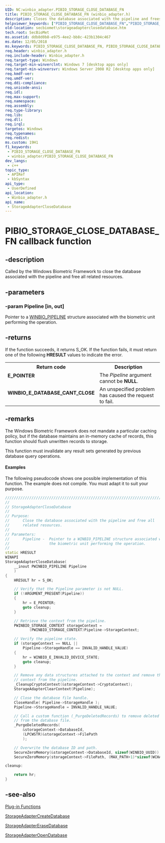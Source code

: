 ```yaml
---
UID: NC:winbio_adapter.PIBIO_STORAGE_CLOSE_DATABASE_FN
title: PIBIO_STORAGE_CLOSE_DATABASE_FN (winbio_adapter.h)
description: Closes the database associated with the pipeline and frees all related resources.
helpviewer_keywords: ["PIBIO_STORAGE_CLOSE_DATABASE_FN","PIBIO_STORAGE_CLOSE_DATABASE_FN callback","StorageAdapterCloseDatabase","StorageAdapterCloseDatabase callback function [Windows Biometric Framework API]","secbiomet.storageadapterclosedatabase","winbio_adapter/StorageAdapterCloseDatabase"]
old-location: secbiomet\storageadapterclosedatabase.htm
tech.root: SecBioMet
ms.assetid: ddb8d0b8-e975-4ee2-bb8c-423b1304c467
ms.date: 12/05/2018
ms.keywords: PIBIO_STORAGE_CLOSE_DATABASE_FN, PIBIO_STORAGE_CLOSE_DATABASE_FN callback, StorageAdapterCloseDatabase, StorageAdapterCloseDatabase callback function [Windows Biometric Framework API], secbiomet.storageadapterclosedatabase, winbio_adapter/StorageAdapterCloseDatabase
req.header: winbio_adapter.h
req.include-header: Winbio_adapter.h
req.target-type: Windows
req.target-min-winverclnt: Windows 7 [desktop apps only]
req.target-min-winversvr: Windows Server 2008 R2 [desktop apps only]
req.kmdf-ver: 
req.umdf-ver: 
req.ddi-compliance: 
req.unicode-ansi: 
req.idl: 
req.max-support: 
req.namespace: 
req.assembly: 
req.type-library: 
req.lib: 
req.dll: 
req.irql: 
targetos: Windows
req.typenames: 
req.redist: 
ms.custom: 19H1
f1_keywords:
 - PIBIO_STORAGE_CLOSE_DATABASE_FN
 - winbio_adapter/PIBIO_STORAGE_CLOSE_DATABASE_FN
dev_langs:
 - c++
topic_type:
 - APIRef
 - kbSyntax
api_type:
 - UserDefined
api_location:
 - Winbio_adapter.h
api_name:
 - StorageAdapterCloseDatabase
---
```


# PIBIO_STORAGE_CLOSE_DATABASE_FN callback function


## -description

Called by the Windows Biometric Framework to close the database associated with the pipeline and free all related resources.

## -parameters

### -param Pipeline [in, out]

Pointer to a <a href="/windows/desktop/api/winbio_adapter/ns-winbio_adapter-winbio_pipeline">WINBIO_PIPELINE</a> structure associated with the biometric unit performing the operation.

## -returns

If the function succeeds, it returns S_OK. If the function fails, it must return one of the following <b>HRESULT</b> values to indicate the error.

<table>
<tr>
<th>Return code</th>
<th>Description</th>
</tr>
<tr>
<td width="40%">
<dl>
<dt><b>E_POINTER</b></dt>
</dl>
</td>
<td width="60%">
The <i>Pipeline</i> argument cannot be <b>NULL</b>.

</td>
</tr>
<tr>
<td width="40%">
<dl>
<dt><b><b>WINBIO_E_DATABASE_CANT_CLOSE</b></b></dt>
</dl>
</td>
<td width="60%">
An unspecified problem has caused the request to fail.

</td>
</tr>
</table>

## -remarks

The Windows Biometric Framework does not mandate a particular caching policy, but if the database maintains an in-memory cache of records, this function should flush unwritten records to storage.


This function must invalidate any result sets generated by previous database query operations.



#### Examples

The following pseudocode shows one possible implementation of this function. The example does not compile. You must adapt it to suit your purpose.


```cpp
/////////////////////////////////////////////////////////////////////////////////////////
//
// StorageAdapterCloseDatabase
//
// Purpose:
//      Close the database associated with the pipeline and free all 
//      related resources.
//
// Parameters:
//      Pipeline -  Pointer to a WINBIO_PIPELINE structure associated with 
//                  the biometric unit performing the operation.
//
static HRESULT
WINAPI
StorageAdapterCloseDatabase(
    __inout PWINBIO_PIPELINE Pipeline
    )
{
    HRESULT hr = S_OK;

    // Verify that the Pipeline parameter is not NULL.
    if (!ARGUMENT_PRESENT(Pipeline))
    {
        hr = E_POINTER;
        goto cleanup;
    }

    // Retrieve the context from the pipeline.
    PWINBIO_STORAGE_CONTEXT storageContext = 
           (PWINBIO_STORAGE_CONTEXT)Pipeline->StorageContext;

    // Verify the pipeline state.
    if (storageContext == NULL ||
        Pipeline->StorageHandle == INVALID_HANDLE_VALUE)
    {
        hr = WINBIO_E_INVALID_DEVICE_STATE;
        goto cleanup;
    }

    // Remove any data structures attached to the context and remove the
    // context from the pipeline.
    _CleanupCryptoContext(&storageContext->CryptoContext);
    StorageAdapterClearContext(Pipeline);

    // Close the database file handle.
    CloseHandle( Pipeline->StorageHandle );
    Pipeline->StorageHandle = INVALID_HANDLE_VALUE;

    // Call a custom function (_PurgeDeletedRecords) to remove deleted records
    // from the database file.
    _PurgeDeletedRecords( 
        &storageContext->DatabaseId, 
        (LPCWSTR)&storageContext->FilePath
        );

    // Overwrite the database ID and path.
    SecureZeroMemory(&storageContext->DatabaseId, sizeof(WINBIO_UUID));
    SecureZeroMemory(storageContext->FilePath, (MAX_PATH+1)*sizeof(WCHAR));

cleanup:

    return hr;
}

```

## -see-also

<a href="/windows/desktop/SecBioMet/plug-in-functions">Plug-in Functions</a>



<a href="/windows/desktop/api/winbio_adapter/nc-winbio_adapter-pibio_storage_create_database_fn">StorageAdapterCreateDatabase</a>



<a href="/windows/desktop/api/winbio_adapter/nc-winbio_adapter-pibio_storage_erase_database_fn">StorageAdapterEraseDatabase</a>



<a href="/windows/desktop/api/winbio_adapter/nc-winbio_adapter-pibio_storage_open_database_fn">StorageAdapterOpenDatabase</a>